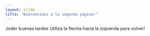 ```yaml
---
layout: slide
title: "Bienvenidos a la segunda página!"
---
```

Joder buenas tardes
Utiliza la flecha hacia la izquierda para volver!
